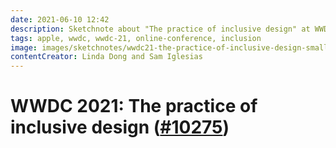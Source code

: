 ```yaml
---
date: 2021-06-10 12:42
description: Sketchnote about "The practice of inclusive design" at WWDC21 with a lot of practical tips on how to make your app or game more inclusive. Favorite takeaways are Tell diverse stories, adopt accessibility, avoid stereotypes, there's nothing like a normal person, language is constantly evolving 
tags: apple, wwdc, wwdc-21, online-conference, inclusion
image: images/sketchnotes/wwdc21-the-practice-of-inclusive-design-small.jpg
contentCreator: Linda Dong and Sam Iglesias
---
```


# WWDC 2021: The practice of inclusive design ([#10275](https://developer.apple.com/videos/play/wwdc2021/10275/))
